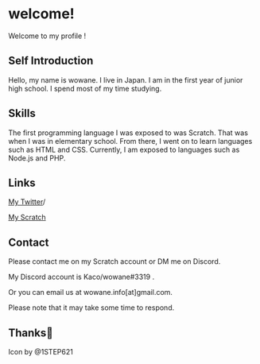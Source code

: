 # welcome!

Welcome to my profile !

## Self Introduction 

Hello, my name is wowane.
I live in Japan. 
I am in the first year of junior high school. 
I spend most of my time studying. 

## Skills

The first programming language I was exposed to was Scratch. 
That was when I was in elementary school.
From there, I went on to learn languages such as HTML and CSS.
Currently, I am exposed to languages such as Node.js and PHP. 

## Links

[My Twitter](https://twitter.com/_SuGaRiNe_)/

[My Scratch](https://scratch.mit.edu/users/wowane/)

## Contact

Please contact me on my Scratch account or DM me on Discord.

My Discord account is Kaco/wowane#3319 .

Or you can email us at wowane.info[at]gmail.com.

Please note that it may take some time to respond.

## Thanks💖

Icon by @1STEP621
